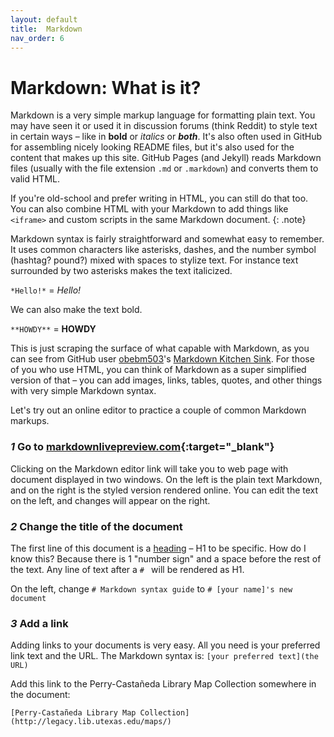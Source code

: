 ```yaml
---
layout: default
title:  Markdown
nav_order: 6
---
```

# Markdown: What is it?

Markdown is a very simple markup language for formatting plain text. You may have seen it or used it in discussion forums (think Reddit) to style text in certain ways – like in **bold** or *italics* or ***both***. It's also often used in GitHub for assembling nicely looking README files, but it's also used for the content that makes up this site. GitHub Pages (and Jekyll) reads Markdown files (usually with the file extension `.md` or `.markdown`) and converts them to valid HTML.

If you're old-school and prefer writing in HTML, you can still do that too. You can also combine HTML with your Markdown to add things like `<iframe>` and custom scripts in the same Markdown document.
{: .note}

Markdown syntax is fairly straightforward and somewhat easy to remember. It uses common characters like asterisks, dashes, and the number symbol (hashtag? pound?) mixed with spaces to stylize text. For instance text surrounded by two asterisks makes the text italicized.

`*Hello!*` = *Hello!*

We can also make the text bold.

`**HOWDY**` = **HOWDY**

This is just scraping the surface of what capable with Markdown, as you can see from GitHub user [obebm503](https://github.com/obedm503)'s [Markdown Kitchen Sink](https://github.com/obedm503/markdown-kitchen-sink). For those of you who use HTML, you can think of Markdown as a super simplified version of that – you can add images, links, tables, quotes, and other things with very simple Markdown syntax.

Let's try out an online editor to practice a couple of common Markdown markups.

### *1* Go to [markdownlivepreview.com](https://markdownlivepreview.com/){:target="_blank"}

Clicking on the Markdown editor link will take you to web page with document displayed in two windows. On the left is the plain text Markdown, and on the right is the styled version rendered online. You can edit the text on the left, and changes will appear on the right.

### *2* Change the title of the document

The first line of this document is a [heading](https://www.w3.org/WAI/tutorials/page-structure/headings/) – H1 to be specific. How do I know this? Because there is 1 "number sign" and a space before the rest of the text. Any line of text after a `# ` will be rendered as H1.

On the left, change `# Markdown syntax guide` to `# [your name]'s new document`

### *3* Add a link

Adding links to your documents is very easy. All you need is your preferred link text and the URL. The Markdown syntax is:
`[your preferred text](the URL)`

Add this link to the Perry-Castañeda Library Map Collection somewhere in the document:

`[Perry-Castañeda Library Map Collection](http://legacy.lib.utexas.edu/maps/)`
